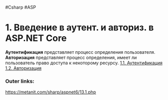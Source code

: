 #Csharp #ASP

# 1. Введение в аутент. и авториз. в ASP.NET Core

**Аутентификация** представляет процесс определения пользователя. 
**Авторизация** представляет процесс определения, имеет ли пользователь право доступа к некоторому ресурсу.
[1.1. Аутентификация](1.%20Languages/C-sharp/WEB/ASP.NET/ASP.NET%20Core/12.%20Аутентификация%20и%20авторизация/1.1.%20Аутентификация.md)
[1.2. Авторизация](1.%20Languages/C-sharp/WEB/ASP.NET/ASP.NET%20Core/12.%20Аутентификация%20и%20авторизация/1.2.%20Авторизация.md)
### Outer links:
https://metanit.com/sharp/aspnet6/13.1.php